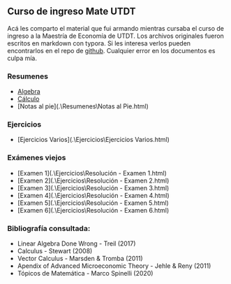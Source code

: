 ## Curso de ingreso Mate UTDT

Acá les comparto el material que fui armando mientras cursaba el curso de ingreso a la Maestría de Economía de UTDT.
Los archivos originales fueron escritos en markdown con typora. Si les interesa verlos pueden encontrarlos en el repo de [github](https://github.com/ndharari/MateUTDT).
Cualquier error en los documentos es culpa mía.

### Resumenes

- [Algebra](.\Resumenes\Algebra.html)
- [Cálculo](.\Resumenes\Cálculo.html)
- [Notas al pie](.\Resumenes\Notas al Pie.html)

### Ejercicios

- [Ejercicios Varios](.\Ejercicios\Ejercicios Varios.html)

### Exámenes viejos

- [Examen 1](.\Ejercicios\Resolución - Examen 1.html)
- [Examen 2](.\Ejercicios\Resolución - Examen 2.html)
- [Examen 3](.\Ejercicios\Resolución - Examen 3.html)
- [Examen 4](.\Ejercicios\Resolución - Examen 4.html)
- [Examen 5](.\Ejercicios\Resolución - Examen 5.html)
- [Examen 6](.\Ejercicios\Resolución - Examen 6.html)

### Bibliografía consultada:
 - Linear Algebra Done Wrong - Treil (2017)
 - Calculus - Stewart (2008)
 - Vector Calculus - Marsden & Tromba (2011)
 - Apendix of Advanced Microeconomic Theory - Jehle & Reny (2011)
 - Tópicos de Matemática - Marco Spinelli (2020)
